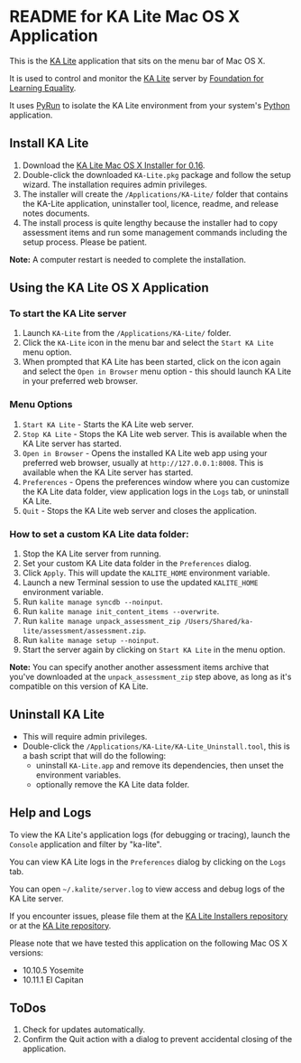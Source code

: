README for KA Lite Mac OS X Application
=======================================

This is the [KA Lite](https://github.com/learningequality/ka-lite/) application that sits on the menu bar of Mac OS X.

It is used to control and monitor the [KA Lite](https://github.com/learningequality/ka-lite/) server by [Foundation for Learning Equality](https://learningequality.org/).

It uses [PyRun](http://www.egenix.com/products/python/PyRun/) to isolate the KA Lite environment from your system's [Python](https://www.python.org/) application.


## Install KA Lite

1. Download the [KA Lite Mac OS X Installer for 0.16](http://pantry.learningequality.org/downloads/ka-lite/0.16/installers/mac/).
1. Double-click the downloaded `KA-Lite.pkg` package and follow the setup wizard.  The installation requires admin privileges.
1. The installer will create the `/Applications/KA-Lite/` folder that contains the KA-Lite application, uninstaller tool, licence, readme, and release notes documents.
1. The install process is quite lengthy because the installer had to copy assessment items and run some management commands including the setup process.  Please be patient.

**Note:** A computer restart is needed to complete the installation.


## Using the KA Lite OS X Application


### To start the KA Lite server

1. Launch `KA-Lite` from the `/Applications/KA-Lite/` folder.
1. Click the `KA-Lite` icon in the menu bar and select the `Start KA Lite` menu option.
1. When prompted that KA Lite has been started, click on the icon again and select the `Open in Browser` menu option - this should launch KA Lite in your preferred web browser.


### Menu Options

1. `Start KA Lite` - Starts the KA Lite web server.
1. `Stop KA Lite` - Stops the KA Lite web server.  This is available when the KA Lite server has started.
1. `Open in Browser` - Opens the installed KA Lite web app using your preferred web browser, usually at `http://127.0.0.1:8008`.  This is available when the KA Lite server has started.
1. `Preferences` - Opens the preferences window where you can customize the KA Lite data folder, view application logs in the `Logs` tab, or uninstall KA Lite.
1. `Quit` - Stops the KA Lite web server and closes the application.

### How to set a custom KA Lite data folder:

 1. Stop the KA Lite server from running.
 2. Set your custom KA Lite data folder in the `Preferences` dialog.
 3. Click `Apply`.  This will update the `KALITE_HOME` environment variable.
 4. Launch a new Terminal session to use the updated `KALITE_HOME` environment variable.
 5. Run `kalite manage syncdb --noinput`.
 6. Run `kalite manage init_content_items --overwrite`.
 7. Run `kalite manage unpack_assessment_zip /Users/Shared/ka-lite/assessment/assessment.zip`.
 8. Run `kalite manage setup --noinput`.
 9. Start the server again by clicking on `Start KA Lite` in the menu option.

**Note:** You can specify another another assessment items archive that you've downloaded at the `unpack_assessment_zip` step above, as long as it's compatible on this version of KA Lite.


## Uninstall KA Lite

* This will require admin privileges.
* Double-click the `/Applications/KA-Lite/KA-Lite_Uninstall.tool`, this is a bash script that will do the following:
  - uninstall `KA-Lite.app` and remove its dependencies, then unset the environment variables.
  - optionally remove the KA Lite data folder.


## Help and Logs

To view the KA Lite's application logs (for debugging or tracing), launch the `Console` application and filter by "ka-lite".

You can view KA Lite logs in the `Preferences` dialog by clicking on the `Logs` tab.

You can open `~/.kalite/server.log` to view access and debug logs of the KA Lite server.

If you encounter issues, please file them at the [KA Lite Installers repository](https://github.com/learningequality/installers) or at the [KA Lite repository](https://github.com/learningequality/ka-lite/issues/).

Please note that we have tested this application on the following Mac OS X versions:

* 10.10.5 Yosemite
* 10.11.1 El Capitan


## ToDos

1. Check for updates automatically.
1. Confirm the Quit action with a dialog to prevent accidental closing of the application.
